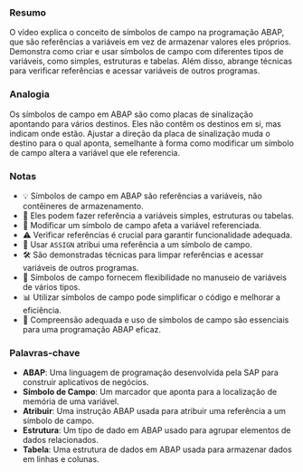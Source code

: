 ### Resumo
O vídeo explica o conceito de símbolos de campo na programação ABAP, que são referências a variáveis em vez de armazenar valores eles próprios. Demonstra como criar e usar símbolos de campo com diferentes tipos de variáveis, como simples, estruturas e tabelas. Além disso, abrange técnicas para verificar referências e acessar variáveis de outros programas.

### Analogia
Os símbolos de campo em ABAP são como placas de sinalização apontando para vários destinos. Eles não contêm os destinos em si, mas indicam onde estão. Ajustar a direção da placa de sinalização muda o destino para o qual aponta, semelhante à forma como modificar um símbolo de campo altera a variável que ele referencia.

### Notas
- 💡 Símbolos de campo em ABAP são referências a variáveis, não contêineres de armazenamento.
- 💼 Eles podem fazer referência a variáveis simples, estruturas ou tabelas.
- 🔄 Modificar um símbolo de campo afeta a variável referenciada.
- ⚠️ Verificar referências é crucial para garantir funcionalidade adequada.
- 🚩 Usar `ASSIGN` atribui uma referência a um símbolo de campo.
- 🛠️ São demonstradas técnicas para limpar referências e acessar variáveis de outros programas.
- 🔄 Símbolos de campo fornecem flexibilidade no manuseio de variáveis de vários tipos.
- 📊 Utilizar símbolos de campo pode simplificar o código e melhorar a eficiência.
- 📝 Compreensão adequada e uso de símbolos de campo são essenciais para uma programação ABAP eficaz.

### Palavras-chave
- **ABAP**: Uma linguagem de programação desenvolvida pela SAP para construir aplicativos de negócios.
- **Símbolo de Campo**: Um marcador que aponta para a localização de memória de uma variável.
- **Atribuir**: Uma instrução ABAP usada para atribuir uma referência a um símbolo de campo.
- **Estrutura**: Um tipo de dado em ABAP usado para agrupar elementos de dados relacionados.
- **Tabela**: Uma estrutura de dados em ABAP usada para armazenar dados em linhas e colunas.
